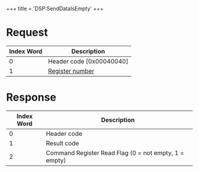 +++
title = 'DSP:SendDataIsEmpty'
+++

# Request

| Index Word | Description                                          |
|------------|------------------------------------------------------|
| 0          | Header code \[0x00040040\]                           |
| 1          | [Register number](DSP_Registers#DSP_CMDX "wikilink") |

# Response

| Index Word | Description                                           |
|------------|-------------------------------------------------------|
| 0          | Header code                                           |
| 1          | Result code                                           |
| 2          | Command Register Read Flag (0 = not empty, 1 = empty) |
